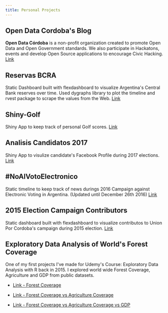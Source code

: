 ```yaml
---
title: Personal Projects
---
```


## Open Data Cordoba's Blog

**Open Data Córdoba** is a non-profit organization created to promote Open Data and Open Government standards. We also participate in Hackatons, events and develop Open Source applications to encourage Civic Hacking. [Link](http://blog.opendatacordoba.org/author/pdelboca/)

## Reservas BCRA

Static Dashboard built with flexdashboard to visualize Argentina's Central Bank reserves over time. Used dygraphs library to plot the timeline and rvest package to scrape the values from the Web. [Link](https://pdelboca.github.io/reservas-bcra/)

## Shiny-Golf

Shiny App to keep track of personal Golf scores. [Link](https://pdelboca.shinyapps.io/shiny-golf/)

## Analisis Candidatos 2017

Shiny App to visulize candidate's Facebook Profile during 2017 elections.  [Link](https://pdelboca.shinyapps.io/analisis-candidatos-diputado-2017/)

## #NoAlVotoElectronico

Static timeline to keep track of news durings 2016 Campaign against Electronic Voting in Argentina. (Updated until December 26th 2016) [Link](https://pdelboca.github.io/noalvotoelectronico/)

## 2015 Election Campaign Contributors

Static dashboard built with flexdashboard to visualize contributos to Union Por Cordoba's campaign during 2015 election. [Link](http://www.opendatacordoba.org/mapa-aportantes-upc/)

## Exploratory Data Analysis of World's Forest Coverage

One of my first projects I've made for Udemy's Course: Exploratory Data Analysis with R back in 2015. I explored world wide Forest Coverage, Agriculture and GDP from public datasets.

- [Link - Forest Coverage](https://rpubs.com/pdelboca/forest-coverage)

- [Link - Forest Coverage vs Agriculture Coverage](https://rpubs.com/pdelboca/forest-coverage-vs-agriculture-coverage)

- [Link - Forest Coverage vs Agriculture Coverage vs GDP](https://rpubs.com/pdelboca/forest-vs-agriculture-vs-agriculture-gdp)